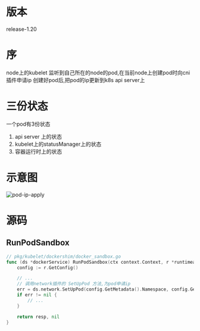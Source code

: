 # 版本
release-1.20

# 序
node上的kubelet 监听到自己所在的node的pod,在当前node上创建pod时向cni插件申请ip
创建好pod后,把pod的ip更新到k8s api server上

# 三份状态
一个pod有3份状态
1. api server 上的状态
2. kubelet上的statusManager上的状态
3. 容器运行时上的状态

# 示意图
![pod-ip-apply](pod-ip.apply.drawio.svg)

# 源码
## RunPodSandbox
```go
// pkg/kubelet/dockershim/docker_sandbox.go
func (ds *dockerService) RunPodSandbox(ctx context.Context, r *runtimeapi.RunPodSandboxRequest) (*runtimeapi.RunPodSandboxResponse, error) {
	config := r.GetConfig()

	// ...
    // 调用network插件的 SetUpPod 方法,为pod申请ip
	err = ds.network.SetUpPod(config.GetMetadata().Namespace, config.GetMetadata().Name, cID, config.Annotations, networkOptions)
	if err != nil {
		// ...
	}

	return resp, nil
}
```
